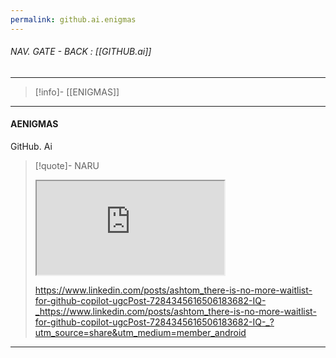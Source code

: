 ```yaml
---
permalink: github.ai.enigmas
---
```


###### NAV. GATE - BACK : [[GITHUB.ai]]
---
>[!info]- [[ENIGMAS]]
---
#### AENIGMAS




GitHub. Ai
>[!quote]- NARU 
><iframe allowfullscreen allow="accelerometer; autoplay; clipboard-write; encrypted-media; gyroscope; picture-in-picture" src="https://www.linkedin.com/posts/ashtom_there-is-no-more-waitlist-for-github-copilot-ugcPost-7284345616506183682-IQ-_https://www.linkedin.com/posts/ashtom_there-is-no-more-waitlist-for-github-copilot-ugcPost-7284345616506183682-IQ-_?utm_source=share&utm_medium=member_android" class="iframe-container iframe-linkedin-post"> </iframe> 
> 
>https://www.linkedin.com/posts/ashtom_there-is-no-more-waitlist-for-github-copilot-ugcPost-7284345616506183682-IQ-_https://www.linkedin.com/posts/ashtom_there-is-no-more-waitlist-for-github-copilot-ugcPost-7284345616506183682-IQ-_?utm_source=share&utm_medium=member_android

-----
